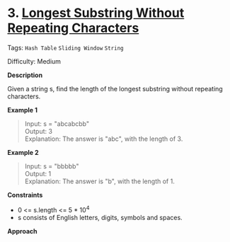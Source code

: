 # 3. [Longest Substring Without Repeating Characters](https://leetcode.cn/problems/longest-substring-without-repeating-characters/)

Tags: `Hash Table` `Sliding Window` `String`

Difficulty: Medium

**Description**

Given a string s, find the length of the longest substring without repeating characters.

**Example 1**

> Input: s = "abcabcbb"  
> Output: 3  
> Explanation: The answer is "abc", with the length of 3.

**Example 2**

> Input: s = "bbbbb"  
> Output: 1  
> Explanation: The answer is "b", with the length of 1.

**Constraints**

- 0 <= s.length <= 5 \* $10^4$
- s consists of English letters, digits, symbols and spaces.

**Approach**
